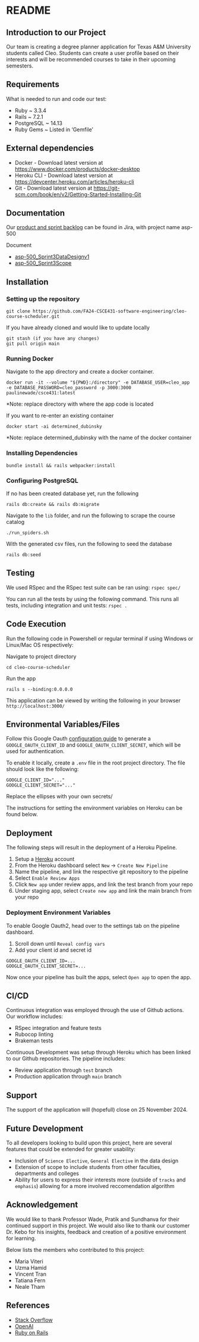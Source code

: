 # README 

## Introduction to our Project

Our team is creating a degree planner application for Texas A&M University students called Cleo. Students can create a user profile based on their interests and will be recommended courses to take in their upcoming semesters. 

## Requirements

What is needed to run and code our test:

- Ruby ~ 3.3.4
- Rails ~ 7.2.1
- PostgreSQL ~ 14.13
- Ruby Gems ~ Listed in ‘Gemfile’

## External dependencies

- Docker - Download latest version at https://www.docker.com/products/docker-desktop
- Heroku CLI - Download latest version at https://devcenter.heroku.com/articles/heroku-cli
- Git - Download latest version at https://git-scm.com/book/en/v2/Getting-Started-Installing-Git

## Documentation
Our [product and sprint backlog](https://asp500.atlassian.net/jira/software/projects/A5/boards/2) can be found in Jira, with project name asp-500

Document
- [asp-500_Sprint3DataDesignv1](https://tamucs.sharepoint.com/:b:/r/teams/Team-Fall24-CSCE431SoftwareEngineering-asp-500-Course/Shared%20Documents/asp-500-Course/Sprint%203/Documents/asp-500_Sprint3DataDesignv1.pdf?csf=1&web=1&e=ebxSOO)
- [asp-500_Sprint3Scope](https://tamucs.sharepoint.com/:b:/r/teams/Team-Fall24-CSCE431SoftwareEngineering-asp-500-Course/Shared%20Documents/asp-500-Course/Sprint%203/Documents/asp-500_Sprint3Scope.pdf?csf=1&web=1&e=fOKWUr)

## Installation

### Setting up the repository

```
git clone https://github.com/FA24-CSCE431-software-engineering/cleo-course-scheduler.git
```

If you have already cloned and would like to update locally

```
git stash (if you have any changes)
git pull origin main
```

### Running Docker

Navigate to the app directory and create a docker container.
```
docker run -it --volume "${PWD}:/directory" -e DATABASE_USER=cleo_app -e DATABASE_PASSWORD=cleo_password -p 3000:3000 paulinewade/csce431:latest
```

*Note: replace directory with where the app code is located

If you want to re-enter an existing container 

```
docker start -ai determined_dubinsky
```

*Note: replace determined_dubinsky with the name of the docker container

### Installing Dependencies
```
bundle install && rails webpacker:install
```

### Configuring PostgreSQL
If no has been created database yet, run the following
```
rails db:create && rails db:migrate
```

Navigate to the ```lib``` folder, and run the following to scrape the course catalog
```
./run_spiders.sh
```

With the generated csv files, run the following to seed the database
```
rails db:seed
```

## Testing

We used RSpec and the RSpec test suite can be ran using:
```rspec spec/```

You can run all the tests by using the following command. This runs all tests, including integration and unit tests:
```rspec .```

## Code Execution

Run the following code in Powershell or regular terminal if using Windows or Linux/Mac OS respectively:

Navigate to project directory
```
cd cleo-course-scheduler
```

Run the app
```
rails s --binding:0.0.0.0
```

This application can be viewed by writing the following in your browser
```http://localhost:3000/```

## Environmental Variables/Files

Follow this Google Oauth [configuration guide](​​https://medium.com/@tony.infisical/guide-to-using-oauth-2-0-to-access-google-apis-dead94d6866d) to generate a ```GOOGLE_OAUTH_CLIENT_ID``` and ```GOOGLE_OAUTH_CLIENT_SECRET```, which will be used for authentication.

To enable it locally, create a ```.env``` file in the root project directory. The file should look like the following:
```
GOOGLE_CLIENT_ID="..."
GOOGLE_CLIENT_SECRET="..."
```
Replace the ellipses with your own secrets/

The instructions for setting the environment variables on Heroku can be found below.


## Deployment

The following steps will result in the deployment of a Heroku Pipeline.
1. Setup a [Heroku](https://signup.heroku.com/) account
2. From the Heroku dashboard select `New` -> `Create New Pipeline`
3. Name the pipeline, and link the respective git repository to the pipeline
4. Select `Enable Review Apps`
5. Click `New app` under review apps, and link the test branch from your repo
6. Under staging app, select `Create new app` and link the main branch from your repo

### Deployment Environment Variables
To enable Google Oauth2, head over to the settings tab on the pipeline dashboard. 

1. Scroll down until `Reveal config vars`
2. Add your client id and secret id
```
GOOGLE_OAUTH_CLIENT_ID=...
GOOGLE_OAUTH_CLIENT_SECRET=...
```

Now once your pipeline has built the apps, select `Open app` to open the app.

## CI/CD

Continuous integration was employed through the use of Github actions. Our workflow includes:
- RSpec integration and feature tests
- Rubocop linting
- Brakeman tests

Continuous Development was setup through Heroku which has been linked to our Github repositories. The pipeline includes:
- Review application through ```test``` branch
- Production application through ```main``` branch

## Support
The support of the application will (hopefull) close on 25 November 2024. 

## Future Development
To all developers looking to build upon this project, here are several features that could be extended for greater usability:
- Inclusion of ```Science Elective```, ```General Elective``` in the data design
- Extension of scope to include students from other faculties, departments and colleges
- Ability for users to express their interests more (outside of ```tracks``` and ```emphasis```) allowing for a more involved reccomendation algorithm

## Acknowledgement
We would like to thank Professor Wade, Pratik and Sundhanva for their continued support in this project. We would also like to thank our customer Dr. Kebo for his insights, feedback and creation of a positive environment for learning.

Below lists the members who contributed to this project:
- Maria Viteri
- Uzma Hamid
- Vincent Tran
- Tatiana Fern
- Neale Tham

## References
- [Stack Overflow](https://stackoverflow.com)
- [OpenAI](https://chat.openai.com)
- [Ruby on Rails](https://guides.rubyonrails.org/index.html)
